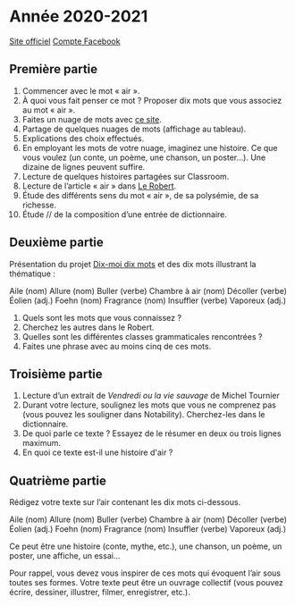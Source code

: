 # Année 2020-2021

[Site officiel](http://www.dismoidixmots.culture.fr)
[Compte Facebook](https://www.facebook.com/dismoidixmots/) 

## Première partie

1. Commencer avec le mot « air ».
2. À quoi vous fait penser ce mot ? Proposer dix mots que vous associez au mot « air ».
3. Faites un nuage de mots avec [ce site](https://www.jasondavies.com/wordcloud/).
4. Partage de quelques nuages de mots (affichage au tableau).
5. Explications des choix effectués.
6. En employant les mots de votre nuage, imaginez une histoire. Ce que vous voulez (un conte, un poème, une chanson, un poster...). Une dizaine de lignes peuvent suffire.
7. Lecture de quelques histoires partagées sur Classroom.
7. Lecture de l’article « air » dans [Le Robert](https://dictionnaire.lerobert.com/definition/air).
8. Étude des différents sens du mot « air », de sa polysémie, de sa richesse.
9. Étude // de la composition d’une entrée de dictionnaire.

## Deuxième partie

Présentation du projet [Dix-moi dix mots](http://www.dismoidixmots.culture.fr/ressources/la-thematique-dis-moi-dix-mots-qui-ne-manquent-pas-dair) et des dix mots illustrant la thématique :

Aile (nom)
Allure (nom)
Buller (verbe)
Chambre à air (nom)
Décoller (verbe)
Éolien (adj.)
Foehn (nom)
Fragrance (nom)
Insuffler (verbe)
Vaporeux (adj.)

1. Quels sont les mots que vous connaissez ?
2. Cherchez les autres dans le Robert.
3. Quelles sont les différentes classes grammaticales rencontrées ?
4. Faites une phrase avec au moins cinq de ces mots.

## Troisième partie

1. Lecture d’un extrait de *Vendredi ou la vie sauvage* de Michel Tournier
2. Durant votre lecture, soulignez les mots que vous ne comprenez pas (vous pouvez les souligner dans Notability). Cherchez-les dans le dictionnaire.
3. De quoi parle ce texte ? Essayez de le résumer en deux ou trois lignes maximum.
4. En quoi ce texte est-il une histoire d'air ?

## Quatrième partie

Rédigez votre texte sur l’air contenant les dix mots ci-dessous.

Aile (nom)
Allure (nom)
Buller (verbe)
Chambre à air (nom)
Décoller (verbe)
Éolien (adj.)
Foehn (nom)
Fragrance (nom)
Insuffler (verbe)
Vaporeux (adj.)

Ce peut être une histoire (conte, mythe, etc.), une chanson, un poème, un poster, une affiche, un essai...

Pour rappel, vous devez vous inspirer de ces mots qui évoquent l’air sous toutes ses formes. Votre texte peut être un ouvrage collectif (vous pouvez écrire, dessiner, illustrer, filmer, enregistrer, etc.).